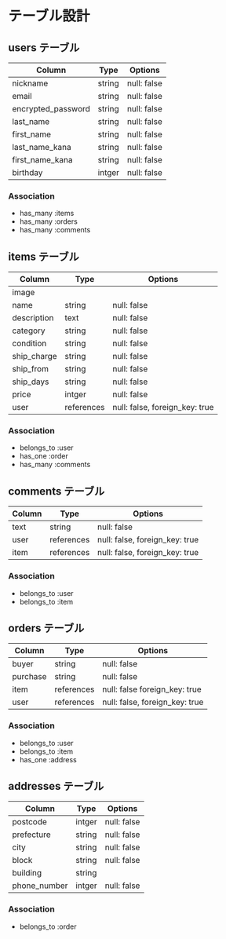 # テーブル設計

## users テーブル

| Column             | Type   | Options     |
| ------------------ | ------ | ----------- |
| nickname           | string | null: false |
| email              | string | null: false |
| encrypted_password | string | null: false |
| last_name          | string | null: false |
| first_name         | string | null: false |
| last_name_kana     | string | null: false |
| first_name_kana    | string | null: false |
| birthday           | intger | null: false |

### Association

- has_many :items
- has_many :orders
- has_many :comments

## items テーブル

| Column      | Type         | Options                        |
| ----------- | ------------ | ------------------------------ |
| image       |              |                                |
| name        | string       | null: false                    |
| description | text         | null: false                    |
| category    | string       | null: false                    |
| condition   | string       | null: false                    |
| ship_charge | string       | null: false                    |
| ship_from   | string       | null: false                    |
| ship_days   | string       | null: false                    |
| price       | intger       | null: false                    |
| user        | references   | null: false, foreign_key: true |

### Association

- belongs_to :user
- has_one    :order
- has_many   :comments

## comments テーブル

| Column   | Type       | Options                        |
| -------- | ---------- | ------------------------------ |
| text     | string     | null: false                    |
| user     | references | null: false, foreign_key: true |
| item     | references | null: false, foreign_key: true |

### Association

- belongs_to :user
- belongs_to :item

## orders テーブル

| Column   | Type       | Options                        |
| -------- | ---------- | ------------------------------ |
| buyer    | string     | null: false                    |
| purchase | string     | null: false                    |
| item     | references | null: false  foreign_key: true |
| user     | references | null: false, foreign_key: true |

### Association

- belongs_to :user
- belongs_to :item
- has_one :address

## addresses テーブル

| Column       | Type    | Options            |
| ------------ | ------- | ------------------ |
| postcode     | intger  | null: false        |
| prefecture   | string  | null: false        |
| city         | string  | null: false        |
| block        | string  | null: false        |
| building     | string  |                    |
| phone_number | intger  | null: false        |

### Association

- belongs_to :order